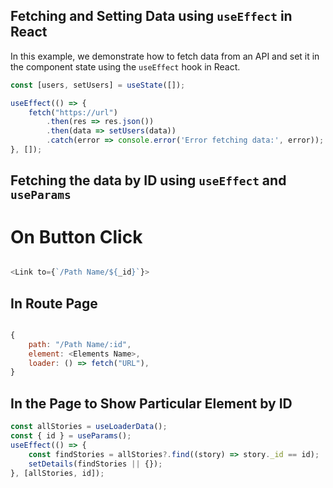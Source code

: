 ## Fetching and Setting Data using `useEffect` in React

In this example, we demonstrate how to fetch data from an API and set it in the component state using the `useEffect` hook in React.

```js
const [users, setUsers] = useState([]);

useEffect(() => {
    fetch("https://url")
        .then(res => res.json())
        .then(data => setUsers(data))
        .catch(error => console.error('Error fetching data:', error));
}, []);


```

## Fetching the data by ID using `useEffect` and `useParams`

# On Button Click

```js

<Link to={`/Path Name/${_id}`}>

```
## In Route Page

```js

{
    path: "/Path Name/:id",
    element: <Elements Name>,
    loader: () => fetch("URL"),
}

```

## In the Page to Show Particular Element by ID

```js
const allStories = useLoaderData();
const { id } = useParams();
useEffect(() => {
    const findStories = allStories?.find((story) => story._id == id);
    setDetails(findStories || {});
}, [allStories, id]);

```




